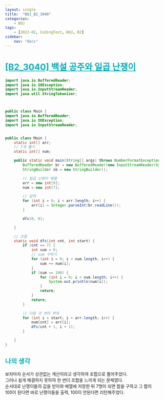 ```yaml
---
layout: single
title:  "BOJ_B2_3040"
categories: 
    - BOJ
tags: 
    - [2022-02, CodingTest, BOJ, B2]
sidebar:
    nav: "docs"
---
```


# <b><a style="color:#00adb5" href="https://www.acmicpc.net/problem/3040" target=_blank>[B2_3040] 백설 공주와 일곱 난쟁이</a></b>

```java
import java.io.BufferedReader;
import java.io.IOException;
import java.io.InputStreamReader;
import java.util.StringTokenizer;



public class Main {
import java.io.BufferedReader;
import java.io.IOException;
import java.io.InputStreamReader;


public class Main {
	static int[] arr;
	// 7개 뽑기
	static int[] num;

	public static void main(String[] args) throws NumberFormatException, IOException {
		BufferedReader br = new BufferedReader(new InputStreamReader(System.in));
		StringBuilder sb = new StringBuilder();

		// 일곱 난쟁이 배열
		arr = new int[9];
		num = new int[7];

		// 입력
		for (int i = 0; i < arr.length; i++) {
			arr[i] = Integer.parseInt(br.readLine());
		}

		dfs(0, 0);

	}

	// 조합
	static void dfs(int cnt, int start) {
		if (cnt == 7) {
			int sum = 0;
			// sum 구하기
			for (int i = 0; i < num.length; i++) {
				sum += num[i];
			}
			if (sum == 100) {
				for (int i = 0; i < num.length; i++) {
					System.out.println(num[i]);
				}
				return;
			}
			return;
		}

		// 다음 것 부터 쭈욱
		for (int i = start; i < arr.length; i++) {
			num[cnt] = arr[i];
			dfs(cnt + 1, i + 1);
		}

	}
}
```


## <b><a style="color:#00adb5">나의 생각</a></b>
보자마자 순서가 상관없는 계산이라고 생각하여 조합으로 풀어주었다.<br>
그러나 쉽게 해결하지 못하여 한 번더 조합을 느끼게 되는 문제였다.<br>
순서대로 난쟁이들의 값을 받아와 배열에 저장한 뒤 7명이 되면 합을 구하고 그 합이 100이 된다면 바로 난쟁이들을 출력, 100이 안된다면 리턴해주었다.